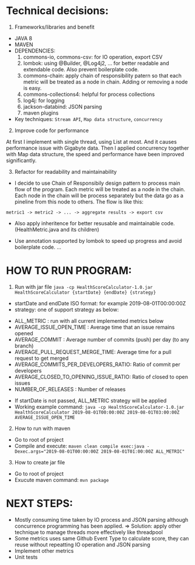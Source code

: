 # Technical decisions:
1. Frameworks/libraries and benefit
- JAVA 8
- MAVEN
- DEPENDENCIES:
    1. commons-io, commons-csv: for IO operation, export CSV
    2. lombok: using @Builder, @Log4j2, ... for better readable and extendable code. Also prevent boilerplate code.
    3. commons-chain: apply chain of responsibility patern so that each metric will be treated as a node in chain. Adding or removing a node is easy.
    4. commons-collections4: helpful for process collections
    5. log4j: for logging
    6. jackson-databind: JSON parsing
    7. maven plugins
- Key techniques: `Stream API`, `Map data structure`, `concurrency`

2. Improve code for performance

At first I implement with single thread, using List at most. 
And it causes performance issue with Gigabyte data.
Then I applied concurrency together with Map data structure, the speed and performance have been improved significantly. 

3. Refactor for readability and maintainability

* I decide to use Chain of Responsibily design pattern to process main flow of the program. 
Each metric will be treated as a node in the chain.
Each node in the chain will be process separately but the data go as a pineline from this node to others. The flow is like this:

```metric1 -> metric2 -> ... -> aggregate results -> export csv```

* Also apply inheritence for better resusable and maintainable code. (HealthMetric.java and its children)

* Use annotation supported by lombok to speed up progress and avoid boilerplate code.
...

# HOW TO RUN PROGRAM:
1. Run with jar file
`java -cp HealthScoreCalculator-1.0.jar HealthScoreCalculator {startDate} {endDate} {strategy}`

- startDate and endDate ISO format: for example 2019-08-01T00:00:00Z
- strategy: one of support strategy as below:
+ ALL_METRIC : run with all current implemented metrics below
+ AVERAGE_ISSUE_OPEN_TIME : Average time that an issue remains opened 
+ AVERAGE_COMMIT : Average number of commits (push) per day (to any branch)
+ AVERAGE_PULL_REQUEST_MERGE_TIME: Average time for a pull request to get merged
+ AVERAGE_COMMITS_PER_DEVELOPERS_RATIO: Ratio of commit per developers
+ AVERAGE_CLOSED_TO_OPENING_ISSUE_RATIO: Ratio of closed to open issues
+ NUMBER_OF_RELEASES : Number of releases

* If startDate is not passed, ALL_METRIC strategy will be applied
* Working example command:
`java -cp HealthScoreCalculator-1.0.jar HealthScoreCalculator 2019-08-01T00:00:00Z 2019-08-01T03:00:00Z AVERAGE_ISSUE_OPEN_TIME`

2. How to run with maven
- Go to root of project
- Compile and execute:
`maven clean compile exec:java -Dexec.args="2019-08-01T00:00:00Z 2019-08-01T01:00:00Z ALL_METRIC"`
3. How to create jar file
- Go to root of project
- Exucute maven command: 
```mvn package```
# NEXT STEPS:
- Mostly consuming time taken by IO process and JSON parsing although concurrence programming has been applied. 
=> Solution: apply other technique to manage threads more effectively like threadpool
- Some metrics uses same Github Event Type to calculate score, they can reuse without repeatting IO operation and JSON parsing
- Implement other metrics
- Unit tests





